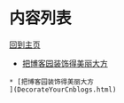 
# 内容列表

[回到主页](https://charleechan.github.io/MyWiki)

* [把博客园装饰得美丽大方
](DecorateYourCnblogs.html)


```mind:height=300,title=内容概要,color
* [把博客园装饰得美丽大方
](DecorateYourCnblogs.html)
```
